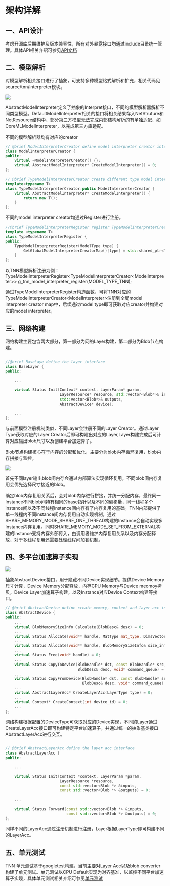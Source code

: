 # 架构详解

## 一、API设计
考虑开源库后期维护及版本兼容性，所有对外暴露接口均通过include目录统一管理。具体API相关介绍可参见[API文档](../user/api.md)


## 二、模型解析

对模型解析相关接口进行了抽象，可支持多种模型格式解析和扩充，相关代码见source/tnn/interpreter模块。

 <div align=left ><img src="https://raw.githubusercontent.com/darrenyao87/tnn-models/master/doc/cn/imgs/model_reinterpreter.png"/>

AbstractModelInterpreter定义了抽象的Interpret接口，不同的模型解析器解析不同类型模型。DefaultModelInterpreter相关的接口将相关结果存入NetStruture和NetResource结构中，部分第三方模型无法完成内部结构解析的有单独适配，如CoreMLModelInterpreter，以完成第三方库适配。

不同的模型解析器均有对应的creator

```cpp
// @brief ModelInterpreterCreator define model interpreter creator interface
class ModelInterpreterCreator {
public:
    virtual ~ModelInterpreterCreator() {};
    virtual AbstractModelInterpreter* CreateModelInterpreter() = 0;
};

// @brief TypeModelInterpreterCreator create different type model interpreter
template<typename T>
class TypeModelInterpreterCreator:public ModelInterpreterCreator {
    virtual AbstractModelInterpreter* CreateModelInterpreter() {
        return new T();
    }
};
```

不同的model interpreter creator均通过Register进行注册。

```cpp
//@brief TypeModelInterpreterRegister register TypeModelInterpreterCreator
template <typename T>
class TypeModelInterpreterRegister {
public:
    TypeModelInterpreterRegister(ModelType type) {
        GetGlobalModelInterpreterCreatorMap()[type] = std::shared_ptr<T>(new T());
    }
};

```

以TNN模型解析注册为例： TypeModelInterpreterRegister\<TypeModelInterpreterCreator\<ModelInterpreter>> g\_tnn\_model\_interpreter\_register(MODEL\_TYPE\_TNN);

通过TypeModelInterpreterRegister构造函数，可将TNN对应的TypeModelInterpreterCreator\<ModelInterpreter>注册到全局model interpreter creator map中，后续通过model type即可获取对应creator并构建对应的model interpreter。


## 三、网络构建

网络构建主要包含两大部分，第一部分为网络Layer构建，第二部分为Blob节点构建。


```cpp

//@brief BaseLaye define the layer interface
class BaseLayer {
public:
    
    ...
    
    virtual Status Init(Context* context, LayerParam* param,
                        LayerResource* resource, std::vector<Blob*>& inputs,
                        std::vector<Blob*>& outputs,
                        AbstractDevice* device);

    ...
};

```

与前面模型注册机制类似，不同Layer会注册不同的Layer Creator。通过Layer Type获取对应的Layer Creator后即可构建出对应的Layer,Layer构建完成后可计算对应输出blob尺寸以及创建平台加速算子。

Blob节点构建核心在于内存的分配和优化，主要分为blob内存循环复用，blob内存拼接与监控。

<div align=left><img src="https://raw.githubusercontent.com/darrenyao87/tnn-models/master/doc/cn/imgs/blob_memory.png"/>

首先不同layer输出blob间内存会通过内部算法实现循环复用，不同blob间内存复用会优先选择尺寸接近的blob。

确定blob内存复用关系后，会对blob内存进行拼接，并统一分配内存，最终同一Instance不同blob间持有相同的base指针以及不同的偏移量，同一线程多个instance间以及不同线程instance间内存有了内存复用的基础。TNN内部提供了单一线程内不同instance间内存复用自动实现机制，通过SHARE\_MEMORY\_MODE\_SHARE\_ONE\_THREAD构建的Instance会自动实现多Instance内存复用。同时SHARE\_MEMORY\_MODE\_SET\_FROM\_EXTERNAL构建的Instance支持内存外部传入，由调用者维护内存复用关系以及内存分配释放，对于多线程复用还需要处理线程间加锁机制。

## 四、多平台加速算子实现

<div align=left><img src="https://raw.githubusercontent.com/darrenyao87/tnn-models/master/doc/cn/imgs/device.png"/>

抽象AbstractDevice接口，用于隐藏不同Device实现细节。提供Device Memory 尺寸计算，Device Memory分配释放，内存CPU Memory与Device meomoy拷贝，Device Layer加速算子构建，以及Instance对应Device Context构建等接口。

```cpp
// @brief AbstractDevice define create memory, context and layer acc interface.
class AbstractDevice {
public:
    ...
    virtual BlobMemorySizeInfo Calculate(BlobDesc& desc) = 0;
    ...
    virtual Status Allocate(void** handle, MatType mat_type, DimsVector dims) = 0;
    ...
    virtual Status Allocate(void** handle, BlobMemorySizeInfo& size_info) = 0;
    ...
    virtual Status Free(void* handle) = 0;
    ...
    virtual Status CopyToDevice(BlobHandle* dst, const BlobHandle* src,
                                BlobDesc& desc, void* command_queue) = 0;
    ...
    virtual Status CopyFromDevice(BlobHandle* dst, const BlobHandle* src,
                                  BlobDesc& desc, void* command_queue) = 0;
    ...
    virtual AbstractLayerAcc* CreateLayerAcc(LayerType type) = 0;
    ...
    virtual Context* CreateContext(int device_id) = 0;
    ...
};
```

网络构建根据配置的DeviceType可获取对应的Device实现，不同的Layer通过CreateLayerAcc接口即可构建特定平台加速算子，并通过统一的抽象基类接口AbstractLayerAcc进行交互。

```cpp

// @brief AbstractLayerAcc define the layer acc interface
class AbstractLayerAcc {
public:

    ...
    
    virtual Status Init(Context *context, LayerParam *param,
                        LayerResource *resource,
                        const std::vector<Blob *> &inputs,
                        const std::vector<Blob *> &outputs) = 0;

    ...
    
    virtual Status Forward(const std::vector<Blob *> &inputs,
                           const std::vector<Blob *> &outputs) = 0;
};

```

同样不同的LayerAcc通过注册机制进行注册，Layer根据LayerType即可构建不同的LayerAcc。

## 五、单元测试

TNN 单元测试基于googletest构建，当前主要对Layer Acc以及blob converter构建了单元测试。单元测试以CPU Default实现为对齐基准，以监控不同平台加速算子实现，具体单元测试相关介绍可参见[单元测试](unit_test.md)




